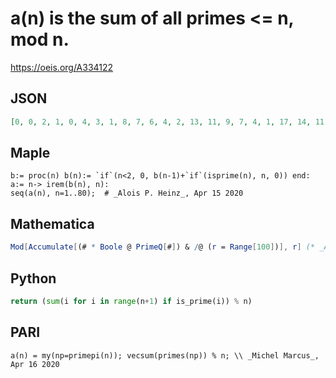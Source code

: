 # a\(n\) is the sum of all primes <\= n, mod n\.
https://oeis.org/A334122
## JSON
```JSON
[0, 0, 2, 1, 0, 4, 3, 1, 8, 7, 6, 4, 2, 13, 11, 9, 7, 4, 1, 17, 14, 11, 8, 4, 0, 22, 19, 16, 13, 9, 5, 0, 28, 24, 20, 16, 12, 7, 2, 37, 33, 28, 23, 17, 11, 5, 46, 40, 34, 28, 22, 16, 10, 3, 51, 45, 39, 33, 27, 20, 13, 5, 60, 53, 46, 39, 32, 24, 16, 8, 0, 63, 55]
```
## Maple
```Maple
b:= proc(n) b(n):= `if`(n<2, 0, b(n-1)+`if`(isprime(n), n, 0)) end:
a:= n-> irem(b(n), n):
seq(a(n), n=1..80);  # _Alois P. Heinz_, Apr 15 2020
```
## Mathematica
```Mathematica
Mod[Accumulate[(# * Boole @ PrimeQ[#]) & /@ (r = Range[100])], r] (* _Amiram Eldar_, Apr 15 2020 *)
```
## Python
```Python
return (sum(i for i in range(n+1) if is_prime(i)) % n)
```
## PARI
```PARI
a(n) = my(np=primepi(n)); vecsum(primes(np)) % n; \\ _Michel Marcus_, Apr 16 2020
```

